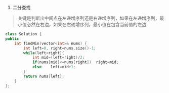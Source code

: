 1. 二分查找
> 关键是判断出中间点在左递增序列还是右递增序列，如果在左递增序列，最小值必然在右边，如果在右递增序列，最小值在包含当前值的左边

```C++
class Solution {
public:
    int findMin(vector<int>& nums) {
        int left=0, right=nums.size()-1;
        while(left<right){
            int mid=(left+right)/2;
            if(nums[mid]<=nums[right])  right=mid;
            else    left=mid+1;
        }
        return nums[left];
    }
};
```